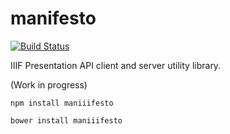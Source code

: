 # manifesto

[![Build Status](https://travis-ci.org/UniversalViewer/manifesto.svg?branch=dev)](https://travis-ci.org/UniversalViewer/manifesto)

IIIF Presentation API client and server utility library.

(Work in progress)

    npm install maniiifesto
    
    bower install maniiifesto
